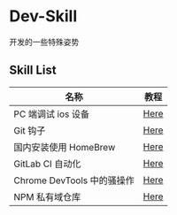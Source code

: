 # Dev-Skill

开发的一些特殊姿势

## Skill List

| 名称                       | 教程                                                                           |
| -------------------------- | ------------------------------------------------------------------------------ |
| PC 端调试 ios 设备         | [Here](https://github.com/pwcong/Dev-Skill/tree/master/src/debug-ios-with-pc)  |
| Git 钩子                   | [Here](https://github.com/pwcong/Dev-Skill/tree/master/src/git-hook)           |
| 国内安装使用 HomeBrew      | [Here](https://github.com/pwcong/Dev-Skill/tree/master/src/brew-install)       |
| GitLab CI 自动化           | [Here](https://github.com/pwcong/Dev-Skill/tree/master/src/gitlab-ci)          |
| Chrome DevTools 中的骚操作 | [Here](https://github.com/pwcong/Dev-Skill/tree/master/src/chrome-devtools)    |
| NPM 私有域仓库             | [Here](https://github.com/pwcong/Dev-Skill/tree/master/src/npm-scope-registry) |
